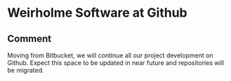 # Weirholme Software at Github

## Comment

Moving from Bitbucket, we will continue all our project development on Github. Expect this space to be updated in near future and repositories will be migrated.